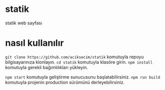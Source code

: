 # statik

statik web sayfası

# nasıl kullanılır

`git clone https://github.com/aciksecim/statik` komutuyla repoyu bilgisayarınıza klonlayın.
`cd statik` komutuyla klasöre girin.
`npm install` komutuyla gerekli bağımlılıkları yükleyin.

`npm start` komutuyla geliştirme sunucusunu başlatabilirsiniz.
`npm run build` komutuyla projenin production sürümünü derleyebilirsiniz.
